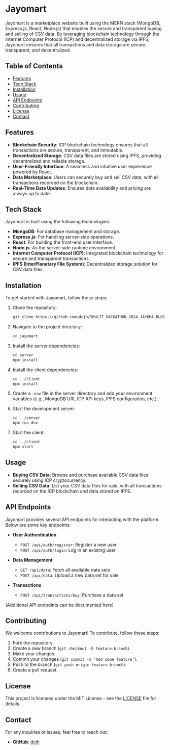 # Jayomart

Jayomart is a marketplace website built using the MERN stack (MongoDB, Express.js, React, Node.js) that enables the secure and transparent buying and selling of CSV data. By leveraging blockchain technology through the Internet Computer Protocol (ICP) and decentralized storage via IPFS, Jayomart ensures that all transactions and data storage are secure, transparent, and decentralized.

## Table of Contents

- [Features](#features)
- [Tech Stack](#tech-stack)
- [Installation](#installation)
- [Usage](#usage)
- [API Endpoints](#api-endpoints)
- [Contributing](#contributing)
- [License](#license)
- [Contact](#contact)

## Features

- **Blockchain Security**: ICP blockchain technology ensures that all transactions are secure, transparent, and immutable.
- **Decentralized Storage**: CSV data files are stored using IPFS, providing decentralized and reliable storage.
- **User-Friendly Interface**: A seamless and intuitive user experience powered by React.
- **Data Marketplace**: Users can securely buy and sell CSV data, with all transactions recorded on the blockchain.
- **Real-Time Data Updates**: Ensures data availability and pricing are always up to date.

## Tech Stack

Jayomart is built using the following technologies:

- **MongoDB**: For database management and storage.
- **Express.js**: For handling server-side operations.
- **React**: For building the front-end user interface.
- **Node.js**: As the server-side runtime environment.
- **Internet Computer Protocol (ICP)**: Integrated blockchain technology for secure and transparent transactions.
- **IPFS (InterPlanetary File System)**: Decentralized storage solution for CSV data files.

## Installation

To get started with Jayomart, follow these steps:

1. Clone the repository:
    ```bash
    git clone https://github.com/dcjh/SMULIT_HACKATHON_2024_JAYOMA_BLOCKCHAIN_DATA_MART.git
    ```

2. Navigate to the project directory:
    ```bash
    cd jayomart
    ```

3. Install the server dependencies:
    ```bash
    cd server
    npm install
    ```

4. Install the client dependencies:
    ```bash
    cd ../client
    npm install
    ```

5. Create a `.env` file in the server directory and add your environment variables (e.g., MongoDB URI, ICP API keys, IPFS configuration, etc.).

6. Start the development server:
    ```bash
    cd ../server
    npm run dev
    ```

7. Start the client:
    ```bash
    cd ../client
    npm start
    ```

## Usage

- **Buying CSV Data**: Browse and purchase available CSV data files securely using ICP cryptocurrency.
- **Selling CSV Data**: List your CSV data files for sale, with all transactions recorded on the ICP blockchain and data stored on IPFS.

## API Endpoints

Jayomart provides several API endpoints for interacting with the platform. Below are some key endpoints:

- **User Authentication**
  - `POST /api/auth/register`: Register a new user
  - `POST /api/auth/login`: Log in an existing user

- **Data Management**
  - `GET /api/data`: Fetch all available data sets
  - `POST /api/data`: Upload a new data set for sale

- **Transactions**
  - `POST /api/transactions/buy`: Purchase a data set

(Additional API endpoints can be documented here)

## Contributing

We welcome contributions to Jayomart! To contribute, follow these steps:

1. Fork the repository.
2. Create a new branch (`git checkout -b feature-branch`).
3. Make your changes.
4. Commit your changes (`git commit -m 'Add some feature'`).
5. Push to the branch (`git push origin feature-branch`).
6. Create a pull request.

## License

This project is licensed under the MIT License - see the [LICENSE](LICENSE) file for details.

## Contact

For any inquiries or issues, feel free to reach out:

- **GitHub**: [dcjh](https://github.com/dcjh)

